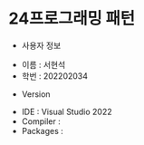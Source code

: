 # 24프로그래밍 패턴

- 사용자 정보
* 이름 : 서현석
* 학번 : 202202034

- Version
* IDE : Visual Studio 2022
* Compiler : 
* Packages : 

